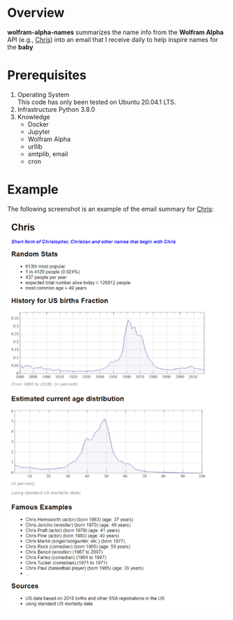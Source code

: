# Overview

**wolfram-alpha-names** summarizes the name info from the **Wolfram Alpha** API (e.g., [Chris](https://www.wolframalpha.com/input/?i=%23613+boys+name)) into an email that I receive daily to help inspire names for the **baby**

# Prerequisites

1. Operating System\
   This code has only been tested on Ubuntu 20.04.1 LTS.
2. Infrastructure
   Python 3.8.0
3. Knowledge
   - Docker
   - Jupyter
   - Wolfram Alpha
   - urllib
   - smtplib, email
   - cron

# Example

The following screenshot is an example of the email summary for [Chris](https://www.wolframalpha.com/input/?i=%23613+boys+name):

![Example Email](email_example.png?raw=true "Example Email")